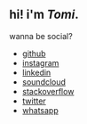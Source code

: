 ## hi! i'm *Tomi*.

wanna be social?

- [github][github]
- [instagram][instagram]
- [linkedin][linkedin]
- [soundcloud][soundcloud]
- [stackoverflow][stackoverflow]
- [twitter][twitter]
- [whatsapp][whatsapp]

[github]:        https://github.com/Tomi-3-0
[instagram]:     https://instagram.com/tomi
[linkedin]:      https://www.linkedin.com/in/tomi
[whatsapp]:      https://wa.me/2349019824651?text=Hi!%20I%20am%20your_name%20from%20the%20internet%20
[soundcloud]:    https://soundcloud.com/tomi
[stackoverflow]: http://stackoverflow.com/users/641766/tomi
[twitter]:       https://twitter.com/tomi

